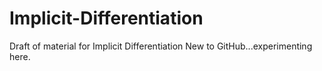 # Implicit-Differentiation
Draft of material for Implicit Differentiation
New to GitHub...experimenting here.
